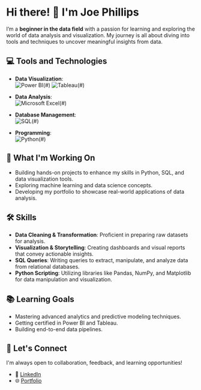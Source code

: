 # Hi there! 👋 I'm Joe Phillips

I’m a **beginner in the data field** with a passion for learning and exploring the world of data analysis and visualization. My journey is all about diving into tools and techniques to uncover meaningful insights from data.

## 💻 Tools and Technologies

- **Data Visualization**:  
  ![Power BI](https://img.shields.io/badge/PowerBI-F2C811?style=for-the-badge&logo=power-bi&logoColor=black)(#)
  ![Tableau](https://img.shields.io/badge/Tableau-E97627?style=for-the-badge&logo=tableau&logoColor=white)(#)

- **Data Analysis**:  
  ![Microsoft Excel](https://img.shields.io/badge/Microsoft%20Excel-217346?style=for-the-badge&logo=microsoft-excel&logoColor=white)(#)

- **Database Management**:  
  ![SQL](https://img.shields.io/badge/SQL-4479A1?style=for-the-badge&logo=MySQL&logoColor=white)(#) 

- **Programming**:  
  ![Python](https://img.shields.io/badge/Python-3776AB?style=for-the-badge&logo=python&logoColor=white)(#)

## 🌱 What I'm Working On
- Building hands-on projects to enhance my skills in Python, SQL, and data visualization tools.  
- Exploring machine learning and data science concepts.  
- Developing my portfolio to showcase real-world applications of data analysis.  

## 🛠️ Skills
- **Data Cleaning & Transformation**: Proficient in preparing raw datasets for analysis.  
- **Visualization & Storytelling**: Creating dashboards and visual reports that convey actionable insights.  
- **SQL Queries**: Writing queries to extract, manipulate, and analyze data from relational databases.  
- **Python Scripting**: Utilizing libraries like Pandas, NumPy, and Matplotlib for data manipulation and visualization.  

## 📚 Learning Goals
- Mastering advanced analytics and predictive modeling techniques.  
- Getting certified in Power BI and Tableau.  
- Building end-to-end data pipelines.  

## 🤝 Let's Connect
I'm always open to collaboration, feedback, and learning opportunities!  
- 💼 [LinkedIn](https://www.linkedin.com/in/joe-phillips-59649621b/)  
- 🌐 [Portfolio](#)  


